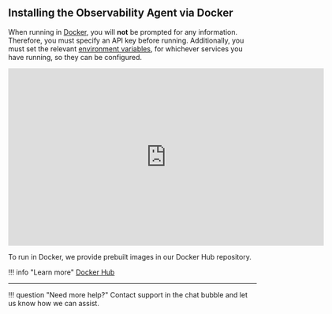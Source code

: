 ## Installing the Observability Agent via Docker

When running in [Docker](https://docs.docker.com/engine/reference/commandline/run/#env), you will **not** be prompted for any information. Therefore, you must specify an API key before running. Additionally, you must set the relevant [environment variables](/Cloud/Observability-Agent-Install/Configuration/), for whichever services you have running, so they can be configured. 

<iframe src="https://player.vimeo.com/video/827268952?h=0f2c0e8fad" width="640" height="360" frameborder="0" allow="autoplay; fullscreen; picture-in-picture" allowfullscreen></iframe>


To run in Docker, we provide prebuilt images in our Docker Hub repository. 

!!! info "Learn more"
    [Docker Hub](https://hub.docker.com/r/intergral/observability-agent) 

___

!!! question "Need more help?"
    Contact support in the chat bubble and let us know how we can assist.